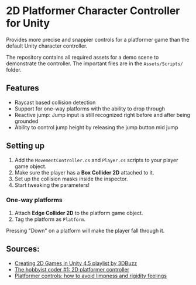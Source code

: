 # 2D Platformer Character Controller for Unity

Provides more precise and snappier controls for a platformer game than the default Unity character controller.

The repository contains all required assets for a demo scene to demonstrate the controller. The important files are in the `Assets/Scripts/` folder.

## Features
  - Raycast based collision detection
  - Support for one-way platforms with the ability to drop through
  - Reactive jump: Jump input is still recognized right before and after being grounded
  - Ability to control jump height by releasing the jump button mid jump

## Setting up
  1. Add the `MovementController.cs` and `Player.cs` scripts to your player game object.
  2. Make sure the player has a **Box Collider 2D** attached to it.
  3. Set up the collision masks inside the inspector.
  4. Start tweaking the parameters!
### One-way platforms
  1. Attach **Edge Collider 2D** to the platform game object.
  2. Tag the platform as `Platform`.

  Pressing "Down" on a platform will make the player fall through it.

## Sources:
  - [Creating 2D Games in Unity 4.5 playlist by 3DBuzz](https://www.youtube.com/playlist?list=PLt_Y3Hw1v3QSFdh-evJbfkxCK_bjUD37n)
  - [The hobbyist coder #1: 2D platformer controller](https://www.gamasutra.com/blogs/YoannPignole/20131010/202080/The_hobbyist_coder_1_2D_platformer_controller.php)
  - [Platformer controls: how to avoid limpness and rigidity feelings](https://www.gamasutra.com/blogs/YoannPignole/20140103/207987/Platformer_controls_how_to_avoid_limpness_and_rigidity_feelings.php)
